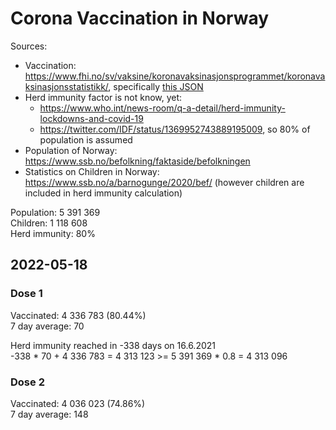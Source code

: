 # Corona Vaccination in Norway

Sources:

- Vaccination: <https://www.fhi.no/sv/vaksine/koronavaksinasjonsprogrammet/koronavaksinasjonsstatistikk/>, specifically [this JSON](https://www.fhi.no/api/chartdata/api/99119)
- Herd immunity factor is not know, yet:
  - <https://www.who.int/news-room/q-a-detail/herd-immunity-lockdowns-and-covid-19>
  - <https://twitter.com/IDF/status/1369952743889195009>, so 80% of population is assumed
- Population of Norway: <https://www.ssb.no/befolkning/faktaside/befolkningen>
- Statistics on Children in Norway: https://www.ssb.no/a/barnogunge/2020/bef/ (however children are included in herd immunity calculation)

Population: 5 391 369  
Children: 1 118 608  
Herd immunity: 80%  

## 2022-05-18

### Dose 1

Vaccinated: 4 336 783 (80.44%)  
7 day average: 70

Herd immunity reached in -338 days on 16.6.2021  
-338 * 70 + 4 336 783 = 4 313 123 >= 5 391 369 * 0.8 = 4 313 096

### Dose 2

Vaccinated: 4 036 023 (74.86%)  
7 day average: 148

